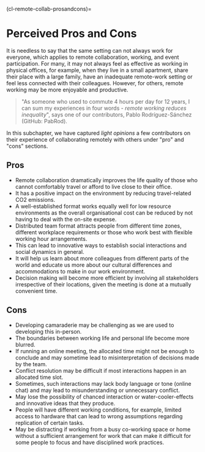 (cl-remote-collab-prosandcons)=
# Perceived Pros and Cons

It is needless to say that the same setting can not always work for everyone, which applies to remote collaboration, working, and event participation. For many, it may not always feel as effective as working in physical offices, for example, when they live in a small apartment, share their place with a large family, have an inadequate remote-work setting or feel less connected with their colleagues. However, for others, remote working may be more enjoyable and productive.
> "As someone who used to commute 4 hours per day for 12 years, I can sum my experiences in four words - *remote working reduces inequality*", says one of our contributors, Pablo Rodríguez-Sánchez (GitHub: PabRod).

In this subchapter, we have captured *light opinions* a few contributors on their experience of collaborating remotely with others under "pro" and "cons" sections.

## Pros

- Remote collaboration dramatically improves the life quality of those who cannot comfortably travel or afford to live close to their office.
- It has a positive impact on the environment by reducing travel-related CO2 emissions.
- A well-established format works equally well for low resource environments as the overall organisational cost can be reduced by not having to deal with the on-site expense.
- Distributed team format attracts people from different time zones, different workplace requirements or those who work best with flexible working hour arrangements.
- This can lead to innovative ways to establish social interactions and social dynamics in general.
- It will help us learn about more colleagues from different parts of the world and educate us more about our cultural differences and accommodations to make in our work environment.
- Decision making will become more efficient by involving all stakeholders irrespective of their locations, given the meeting is done at a mutually convenient time.

## Cons

- Developing camaraderie may be challenging as we are used to developing this in-person.
- The boundaries between working life and personal life become more blurred.
- If running an online meeting, the allocated time might not be enough to conclude and may sometime lead to misinterpretation of decisions made by the team.
- Conflict resolution may be difficult if most interactions happen in an allocated time slot.
- Sometimes, such interactions may lack body language or tone (online chat) and may lead to misunderstanding or unnecessary conflict.
- May lose the possibility of chanced interaction or water-cooler-effects and innovative ideas that they produce.
- People will have different working conditions, for example, limited access to hardware that can lead to wrong assumptions regarding replication of certain tasks.
- May be distracting if working from a busy co-working space or home without a sufficient arrangement for work that can make it difficult for some people to focus and have disciplined work practices.
